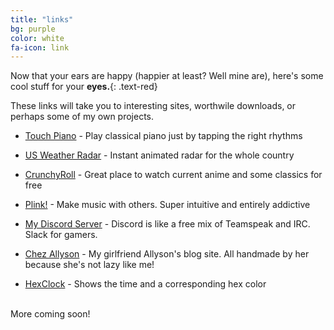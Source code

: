 ```yaml
---
title: "links"
bg: purple
color: white
fa-icon: link
---
```


Now that your ears are happy (happier at least? Well mine are), here's some cool stuff for your **eyes.**{: .text-red}

These links will take you to interesting sites, worthwile downloads, or perhaps some of my own projects.

* [Touch Piano](http://touchpianist.com/) - Play classical piano just by tapping the right rhythms

* [US Weather Radar](http://radar.weather.gov/Conus/full_loop.php) - Instant animated radar for the whole country

* [CrunchyRoll](http://www.crunchyroll.com/videos/anime) - Great place to watch current anime and some classics for free

* [Plink!](http://dinahmoelabs.com/#plink) - Make music with others. Super intuitive and entirely addictive

* [My Discord Server](https://discord.gg/0Zrnt240qtqJLfFC) - Discord is like a free mix of Teamspeak and IRC. Slack for gamers.

* [Chez Allyson](http://trevanhaskell.com/allyson) - My girlfriend Allyson's blog site. All handmade by her because she's not lazy like me!

* [HexClock](http://www.jacopocolo.com/hexclock/) - Shows the time and a corresponding hex color

<br>
More coming soon!
